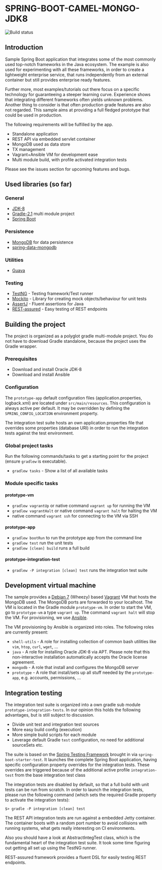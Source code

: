 # SPRING-BOOT-CAMEL-MONGO-JDK8 

![Build status](https://travis-ci.org/ewerk/sample_spring-boot-camel-mongo-jdk8.svg)

## Introduction
Sample Spring Boot application that integrates some of the most commonly used top-notch frameworks 
in the Java ecosystem. The example is also used for experimenting with all these frameworks, in
order to create a lightweight enterprise service, that runs independently from an external 
container but still provides enterprise ready features. 

Further more, most examples/tutorials out there focus on a specific technology for guaranteeing a
steeper learning curve. Experience shows that integrating different frameworks often yields unknown
problems. Another thing to consider is that often production grade features are also not regarded.
This sample aims at providing a full fledged prototype that could be used in production.

The following requirements will be 
fulfilled by the app.
 
* Standalone application
* REST API via embedded servlet container
* MongoDB used as data store
* TX management
* Vagrant+Ansible VM for development ease
* Multi module build, with profile activated integration tests

Please see the issues section for upcoming features and bugs.

## Used libraries (so far)
### General
* [JDK-8](http://www.oracle.com/technetwork/java/javase/downloads)
* [Gradle-2.1](http://www.gradle.org) multi module project
* [Spring Boot](http://projects.spring.io/spring-boot)

### Persistence
* [MongoDB](http://www.mongodb.org) for data persistence
* [spring-data-mongodb](http://projects.spring.io/spring-data-mongodb)

### Utilities
* [Guava](https://code.google.com/p/guava-libraries)

### Testing
* [TestNG](http://testng.org) - Testing framework/Test runner
* [Mockito](https://code.google.com/p/mockito) - Library for creating mock objects/behaviour for unit tests
* [AssertJ](http://joel-costigliola.github.io/assertj) - Fluent assertions for Java
* [REST-assured](https://code.google.com/p/rest-assured) - Easy testing of REST endpoints

## Building the project
The project is organized as a polyglot gradle multi-module project. You do not have to download 
Gradle standalone, because the project uses the Gradle wrapper.

### Prerequisites
* Download and install Oracle JDK-8
* Download and install Ansible

### Configuration
The `prototype-app` default configuration files (application.properties, logback.xml) are located under `src/main/resources`. This configuration is always active per default. It may be overridden by defining the `SPRING_CONFIG_LOCATION` environment property.

The integration test suite hosts an own application.properties file that overrides some properties (database URI) in order to run the integration tests against the test environment.

### Global project tasks
Run the following commands/tasks to get a starting point for the project (ensure `gradlew` is executable).
* `gradlew tasks` - Show a list of all available tasks

### Module specific tasks
#### prototype-vm
* `gradlew vagrantUp` or native command `vagrant up` for running the VM
* `gradlew vagrantHalt` or native command `vagrant halt` for halting the VM
* native command `vagrant ssh` for connecting to the VM via SSH

#### prototype-app
* `gradlew bootRun` to run the prototype app from the command line
* `gradlew test` run the unit tests
* `gradlew [clean] build` runs a full build

#### prototype-integration-test
* `gradlew -P integration [clean] test` runs the integration test suite

## Development virtual machine
The sample provides a [Debian 7](http://www.debian.org) (Wheezy) based [Vagrant](http://www.vagrantup.com) 
VM that hosts the MongoDB used. The MongoDB ports are forwarded to your localhost. The VM is located 
in the Gradle module `prototype-vm`. In order to start the VM, go to `prototype-vm` a 
type `vagrant up`. The command `vagrant halt` will stop the VM. For provisioning, 
we use [Ansible](http://www.ansible.com/home).

The VM provisioning by Ansible is organized into roles. The following roles are currently present:

* `shell-utils` - A role for installing collection of common bash utilities like `vim`, `htop`, `curl`, `wget`, ...
* `java` - A role for installing Oracle JDK-8 via APT. Please note that this non-interactive installation automatically accepts the Oracle license agreement.
* `mongodb` - A role that install and configures the MongoDB server
* `prototype` - A role that install/sets up all stuff needed by the `prototype-app`, e.g. accounts, permissions, ...

## Integration testing
The integration test suite is organized into a own gradle sub module `prototype-integration-tests`.
In our opinion this holds the following advantages, but is still subject to discussion.

* Divide unit test and integration test sources
* More easy build config (execution)
* More simple build scripts for each module
* Leverage default Gradle `test` configuration, no need for additional sourceSets etc.

The suite is based on the [Spring Testing Framework](http://docs.spring.io/spring-framework/docs/current/spring-framework-reference/html/testing.html)
brought in via `spring-boot-starter-test`. It launches the complete Spring Boot application,
having specific configuration property overrides for the integration tests. These overrides
are triggered because of the additional active profile `integration-test` from the base integration
test class

The integration tests are disabled by default, so that a full build with unit tests can be run from
scratch. In order to launch the integration tests, please run the following command (which sets the 
required Gradle property to activate the integration tests):

`$> gradle -P integration [clean] test`

The REST API integration tests are run against a embedded Jetty container. The container boots with 
a random port number to avoid collisions with running systems, what gets really interesting
on CI environments.

Also you should have a look at AbstractIntegTest class, which is the fundamental heart of the 
integration test suite. It took some time figuring out getting all set up using the TestNG runner.

REST-assured framework provides a fluent DSL for easily testing REST endpoints.